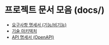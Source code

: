 # 프로젝트 문서 모음 (docs/)

- [요구사항 명세서 (기능/비기능)](./1_requirements.md)
- [기술 아키텍처](./2_architecture.md)
- [API 명세서 (OpenAPI)](./3_api-spec-openapi.md)

